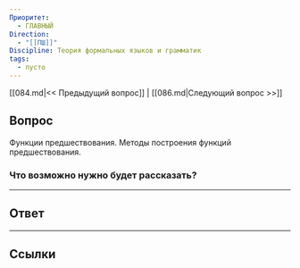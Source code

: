 ```yaml
---
Приоритет:
  - ГЛАВНЫЙ
Direction:
  - "[[ПШ]]" 
Discipline: Теория формальных языков и грамматик 
tags:
  - пусто
---
```

[[084.md|<< Предыдущий вопрос]] | [[086.md|Следующий вопрос >>]]
## Вопрос

Функции предшествования. Методы построения функций предшествования.

### Что возможно нужно будет рассказать?


---
## Ответ


---
## Ссылки
